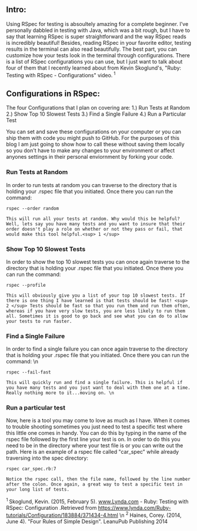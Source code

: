 <h2> Intro: </h2>
  Using RSpec for testing is absoultely amazing for a complete beginner. I've personally dabbled in testing with Java, which was a bit rough, but I have to say that learning RSpec is super straightforward and the way RSpec reads is incredibly beautiful! Besides, reading RSpec in your favorite editor, testing results in the terminal can also read beautifully. The best part, you can customize how your tests look in the terminal through configurations. There is a list of RSpec configurations you can use, but I just want to talk about four of them that I recently learned about from Kevin Skoglund's, "Ruby: Testing with RSpec - Configurations" video.<sup> 1 </sup>

<h2> Configurations in RSpec: </h2>
  The four Configurations that I plan on covering are: 
  1.) Run Tests at Random
  2.) Show Top 10 Slowest Tests
  3.) Find a Single Failure
  4.) Run a Particular Test

  You can set and save these configurations on your computer or you can ship them with code you might push to GitHub. For the purposes of this blog I am just going to show how to call these without saving them locally so you don't have to make any changes to your environment or affect anyones settings in their personal enviornment by forking your code.

  <h3>Run Tests at Random</h3>
    In order to run tests at random you can traverse to the directory that is holding your .rspec file that you initiated. Once there you can run the command:

    rspec --order random 

    This will run all your tests at random. Why would this be helpful? Well, lets say you have many tests and you want to insure that their order doesn't play a role on whether or not they pass or fail, that would make this tool helpful.<sup> 1 </sup>

  <h3>Show Top 10 Slowest Tests</h3>
    In order to show the top 10 slowest tests you can once again traverse to the directory that is holding your .rspec file that you initiated. Once there you can run the command:

    rspec --profile

    This will obviously give you a list of your top 10 slowest tests. If there is one thing I have learned is that tests should be fast! <sup> 2 </sup> Tests should be fast so that you run them and run them often, whereas if you have very slow tests, you are less likely to run them all. Sometimes it is good to go back and see what you can do to allow your tests to run faster.

  <h3>Find a Single Failure</h3>
    In order to find a single failure you can once again traverse to the directory that is holding your .rspec file that you initiated. Once there you can run the command: \n

    rspec --fail-fast

    This will quickly run and find a single failure. This is helpful if you have many tests and you just want to deal with them one at a time. Really nothing more to it...moving on. \n

  <h3>Run a particular test</h3>
    Now, here is a tool you may come to love as much as I have. When it comes to trouble shooting sometimes you just need to test a specific test where this little one comes in handy. You can do this by typing in the name of the rspec file followed by the first line your test is on. In order to do this you need to be in the directory where your test file is or you can write out the path. Here is an example of a rspec file called "car_spec" while already traversing into the spec directory:

    rspec car_spec.rb:7

    Notice the rspec call, then the file name, followed by the line number after the colon. Once again, a great way to test a specific test in your long list of tests.


<sup> 1 </sup> Skoglund, Kevin. (2015, February 5). www.Lynda.com - Ruby: Testing with RSpec: Configuration .Retrieved from https://www.lynda.com/Ruby-tutorials/Configuration/183884/371434-4.html \n
<sup> 2 </sup> Haines, Corey. (2014, June 4). "Four Rules of Simple Design". LeanuPub Publishing 2014